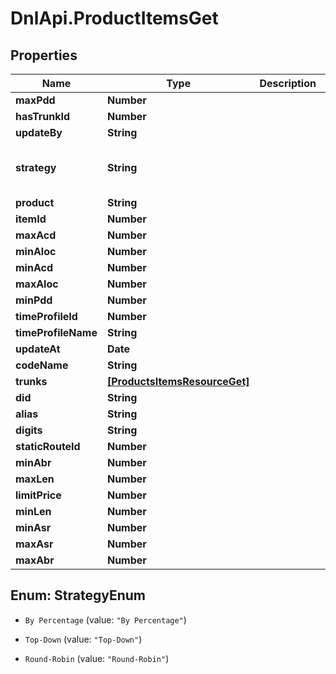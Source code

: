 # DnlApi.ProductItemsGet

## Properties
Name | Type | Description | Notes
------------ | ------------- | ------------- | -------------
**maxPdd** | **Number** |  | [optional] 
**hasTrunkId** | **Number** |  | [optional] 
**updateBy** | **String** |  | [optional] 
**strategy** | **String** |  | [optional] [default to &#39;By Percentage&#39;]
**product** | **String** |  | [optional] 
**itemId** | **Number** |  | [optional] 
**maxAcd** | **Number** |  | [optional] 
**minAloc** | **Number** |  | [optional] 
**minAcd** | **Number** |  | [optional] 
**maxAloc** | **Number** |  | [optional] 
**minPdd** | **Number** |  | [optional] 
**timeProfileId** | **Number** |  | [optional] 
**timeProfileName** | **String** |  | [optional] 
**updateAt** | **Date** |  | [optional] 
**codeName** | **String** |  | [optional] 
**trunks** | [**[ProductsItemsResourceGet]**](ProductsItemsResourceGet.md) |  | [optional] 
**did** | **String** |  | [optional] 
**alias** | **String** |  | [optional] 
**digits** | **String** |  | [optional] 
**staticRouteId** | **Number** |  | [optional] 
**minAbr** | **Number** |  | [optional] 
**maxLen** | **Number** |  | [optional] 
**limitPrice** | **Number** |  | [optional] 
**minLen** | **Number** |  | [optional] 
**minAsr** | **Number** |  | [optional] 
**maxAsr** | **Number** |  | [optional] 
**maxAbr** | **Number** |  | [optional] 


<a name="StrategyEnum"></a>
## Enum: StrategyEnum


* `By Percentage` (value: `"By Percentage"`)

* `Top-Down` (value: `"Top-Down"`)

* `Round-Robin` (value: `"Round-Robin"`)




